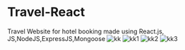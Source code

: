 # Travel-React
Travel Website for hotel booking made using React.js, JS,NodeJS,ExpressJS,Mongoose
![kk](https://github.com/shiven7734/Travel-React/assets/89990691/cac3c4b3-2a0a-4771-9628-59c7eb636e6f)
![kk1](https://github.com/shiven7734/Travel-React/assets/89990691/c4e86303-f4ac-4144-bbe4-4e7d954a4e54)
![kk2](https://github.com/shiven7734/Travel-React/assets/89990691/2aef3f23-5cab-422e-9607-f0c458bf0c71)
![kk3](https://github.com/shiven7734/Travel-React/assets/89990691/01c459c4-fa87-4d84-8665-8880e7ba632c)
